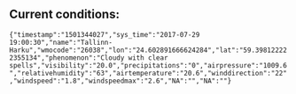 ## Current conditions: 
 ``` {"timestamp":"1501344027","sys_time":"2017-07-29 19:00:30","name":"Tallinn-Harku","wmocode":"26038","lon":"24.602891666624284","lat":"59.398122222355134","phenomenon":"Cloudy with clear spells","visibility":"20.0","precipitations":"0","airpressure":"1009.6","relativehumidity":"63","airtemperature":"20.6","winddirection":"22","windspeed":"1.8","windspeedmax":"2.6","NA":"","NA":""} ```

